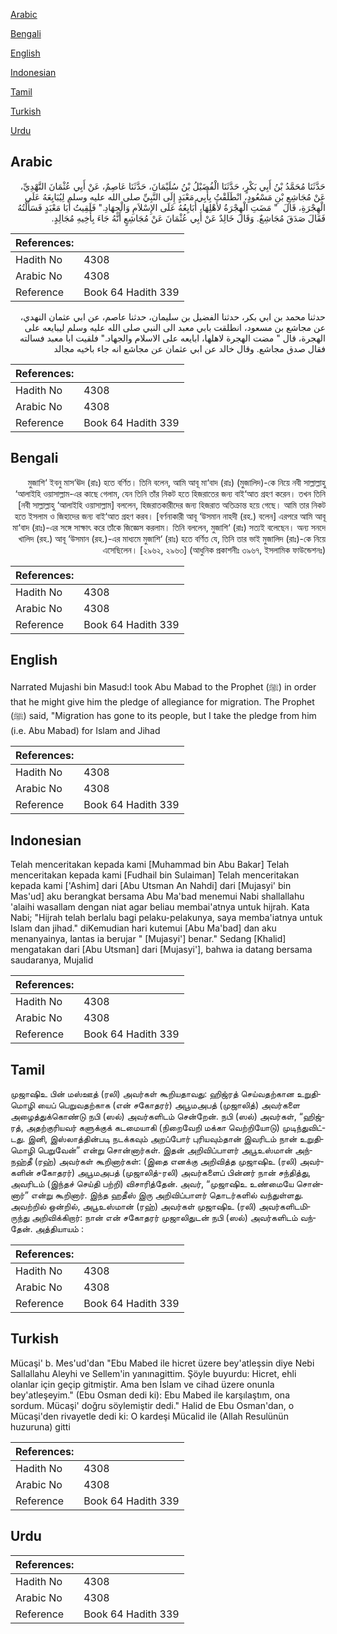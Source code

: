 [Arabic](#arabic)

[Bengali](#bengali)

[English](#english)

[Indonesian](#indonesian)

[Tamil](#tamil)

[Turkish](#turkish)

[Urdu](#urdu)

## Arabic


<div dir="rtl" lang="ar" style={{fontSize:'larger',backgroundColor:'#f8f9fa',padding:20}}>
حَدَّثَنَا مُحَمَّدُ بْنُ أَبِي بَكْرٍ، حَدَّثَنَا الْفُضَيْلُ بْنُ سُلَيْمَانَ، حَدَّثَنَا عَاصِمٌ، عَنْ أَبِي عُثْمَانَ النَّهْدِيِّ، عَنْ مُجَاشِعِ بْنِ مَسْعُودٍ، انْطَلَقْتُ بِأَبِي مَعْبَدٍ إِلَى النَّبِيِّ صلى الله عليه وسلم لِيُبَايِعَهُ عَلَى الْهِجْرَةِ، قَالَ ‏ "‏ مَضَتِ الْهِجْرَةُ لأَهْلِهَا، أُبَايِعُهُ عَلَى الإِسْلاَمِ وَالْجِهَادِ." فَلَقِيتُ أَبَا مَعْبَدٍ فَسَأَلْتُهُ فَقَالَ صَدَقَ مُجَاشِعٌ‏.‏ وَقَالَ خَالِدٌ عَنْ أَبِي عُثْمَانَ عَنْ مُجَاشِعٍ أَنَّهُ جَاءَ بِأَخِيهِ مُجَالِدٍ‏.‏
</div>
<div style={{backgroundColor:'#f8f9fa',padding:20, marginBottom: 10}}><table> <thead> <tr> <th>References:</th> <th></th> </tr> </thead> <tbody><tr><td>Hadith No</td><td>4308</td></tr><tr><td>Arabic No</td><td>4308</td></tr><tr><td>Reference</td><td>Book 64 Hadith 339</td></tr></tbody></table></div>


<div dir="rtl" lang="ar" style={{fontSize:'larger',backgroundColor:'#f8f9fa',padding:20}}>
حدثنا محمد بن ابي بكر، حدثنا الفضيل بن سليمان، حدثنا عاصم، عن ابي عثمان النهدي، عن مجاشع بن مسعود، انطلقت بابي معبد الى النبي صلى الله عليه وسلم ليبايعه على الهجرة، قال " مضت الهجرة لاهلها، ابايعه على الاسلام والجهاد." فلقيت ابا معبد فسالته فقال صدق مجاشع. وقال خالد عن ابي عثمان عن مجاشع انه جاء باخيه مجالد
</div>
<div style={{backgroundColor:'#f8f9fa',padding:20, marginBottom: 10}}><table> <thead> <tr> <th>References:</th> <th></th> </tr> </thead> <tbody><tr><td>Hadith No</td><td>4308</td></tr><tr><td>Arabic No</td><td>4308</td></tr><tr><td>Reference</td><td>Book 64 Hadith 339</td></tr></tbody></table></div>

## Bengali


<div dir="rtl" lang="bn" style={{fontSize:'larger',backgroundColor:'#f8f9fa',padding:20}}>
মুজাশি‘ ইবনু মাস‘ঊদ (রাঃ) হতে বর্ণিত। তিনি বলেন, আমি আবূ মা‘বাদ (রাঃ) (মুজালিদ)-কে নিয়ে নবী সাল্লাল্লাহু ‘আলাইহি ওয়াসাল্লাম-এর কাছে গেলাম, যেন তিনি তাঁর নিকট হতে হিজরাতের জন্য বাই‘আত গ্রহণ করেন। তখন তিনি [নবী সাল্লাল্লাহু ‘আলাইহি ওয়াসাল্লাম] বললেন, হিজরাতকারীদের জন্য হিজরাত অতিক্রান্ত হয়ে গেছে। আমি তার নিকট হতে ইসলাম ও জিহাদের জন্য বাই‘আত গ্রহণ করব। [বর্ণনাকারী আবূ ‘উসমান নাহদী (রহ.) বলেন] এরপরে আমি আবূ মা‘বাদ (রাঃ)-এর সঙ্গে সাক্ষাৎ করে তাঁকে জিজ্ঞেস করলাম। তিনি বললেন, মুজাশি‘ (রাঃ) সত্যই বলেছেন। অন্য সনদে খালিদ (রহ.) আবূ ‘উসমান (রহ.)-এর মাধ্যমে মুজাশি‘ (রাঃ) হতে বর্ণিত যে, তিনি তার ভাই মুজালিদ (রাঃ)-কে নিয়ে এসেছিলেন। [২৯৬২, ২৯৬৩] (আধুনিক প্রকাশনীঃ ৩৯৬৭, ইসলামিক ফাউন্ডেশনঃ)
</div>
<div style={{backgroundColor:'#f8f9fa',padding:20, marginBottom: 10}}><table> <thead> <tr> <th>References:</th> <th></th> </tr> </thead> <tbody><tr><td>Hadith No</td><td>4308</td></tr><tr><td>Arabic No</td><td>4308</td></tr><tr><td>Reference</td><td>Book 64 Hadith 339</td></tr></tbody></table></div>

## English


<div dir="ltr" lang="en" style={{fontSize:'larger',backgroundColor:'#f8f9fa',padding:20}}>
Narrated Mujashi bin Masud:I took Abu Mabad to the Prophet (ﷺ) in order that he might give him the pledge of allegiance for migration. The Prophet (ﷺ) said, "Migration has gone to its people, but I take the pledge from him (i.e. Abu Mabad) for Islam and Jihad
</div>
<div style={{backgroundColor:'#f8f9fa',padding:20, marginBottom: 10}}><table> <thead> <tr> <th>References:</th> <th></th> </tr> </thead> <tbody><tr><td>Hadith No</td><td>4308</td></tr><tr><td>Arabic No</td><td>4308</td></tr><tr><td>Reference</td><td>Book 64 Hadith 339</td></tr></tbody></table></div>

## Indonesian


<div dir="ltr" lang="id" style={{fontSize:'larger',backgroundColor:'#f8f9fa',padding:20}}>
Telah menceritakan kepada kami [Muhammad bin Abu Bakar] Telah menceritakan kepada kami [Fudhail bin Sulaiman] Telah menceritakan kepada kami ['Ashim] dari [Abu Utsman An Nahdi] dari [Mujasyi' bin Mas'ud] aku berangkat bersama Abu Ma'bad menemui Nabi shallallahu 'alaihi wasallam dengan niat agar beliau membai'atnya untuk hijrah. Kata Nabi; "Hijrah telah berlalu bagi pelaku-pelakunya, saya memba'iatnya untuk Islam dan jihad." diKemudian hari kutemui [Abu Ma'bad] dan aku menanyainya, lantas ia berujar " [Mujasyi'] benar." Sedang [Khalid] mengatakan dari [Abu Utsman] dari [Mujasyi'], bahwa ia datang bersama saudaranya, Mujalid
</div>
<div style={{backgroundColor:'#f8f9fa',padding:20, marginBottom: 10}}><table> <thead> <tr> <th>References:</th> <th></th> </tr> </thead> <tbody><tr><td>Hadith No</td><td>4308</td></tr><tr><td>Arabic No</td><td>4308</td></tr><tr><td>Reference</td><td>Book 64 Hadith 339</td></tr></tbody></table></div>

## Tamil


<div dir="ltr" lang="ta" style={{fontSize:'larger',backgroundColor:'#f8f9fa',padding:20}}>
முஜாஷிஉ பின் மஸ்ஊத் (ரலி) அவர்கள் கூறியதாவது: ஹிஜ்ரத் செய்வதற்கான உறுதிமொழி யைப் பெறுவதற்காக (என் சகோதரர்) அபூமஅபத் (முஜாலித்) அவர்களை அழைத்துக்கொண்டு நபி (ஸல்) அவர்களிடம் சென்றேன். நபி (ஸல்) அவர்கள், “ஹிஜ்ரத், அதற்குரியவர் களுக்குக் கடமையாகி (நிறைவேறி மக்கா வெற்றியோடு) முடிந்துவிட்டது. இனி, இஸ்லாத்தின்படி நடக்கவும் அறப்போர் புரியவும்தான் இவரிடம் நான் உறுதிமொழி பெறுவேன்” என்று சொன்னார்கள். இதன் அறிவிப்பாளர் அபூஉஸ்மான் அந்நஹ்தீ (ரஹ்) அவர்கள் கூறினார்கள்: (இதை எனக்கு அறிவித்த முஜாஷிஉ (ரலி) அவர்களின் சகோதரர்) அபூமஅபத் (முஜாலித்-ரலி) அவர்களைப் பின்னர் நான் சந்தித்து, அவரிடம் (இந்தச் செய்தி பற்றி) விசாரித்தேன். அவர், “முஜாஷிஉ உண்மையே சொன்னார்” என்று கூறினார். இந்த ஹதீஸ் இரு அறிவிப்பாளர் தொடர்களில் வந்துள்ளது. அவற்றில் ஒன்றில், அபூஉஸ்மான் (ரஹ்) அவர்கள் முஜாஷிஉ (ரலி) அவர்களிடமிருந்து அறிவிக்கிறார்: நான் என் சகோதரர் முஜாலிதுடன் நபி (ஸல்) அவர்களிடம் வந்தேன். அத்தியாயம் :
</div>
<div style={{backgroundColor:'#f8f9fa',padding:20, marginBottom: 10}}><table> <thead> <tr> <th>References:</th> <th></th> </tr> </thead> <tbody><tr><td>Hadith No</td><td>4308</td></tr><tr><td>Arabic No</td><td>4308</td></tr><tr><td>Reference</td><td>Book 64 Hadith 339</td></tr></tbody></table></div>

## Turkish


<div dir="ltr" lang="tr" style={{fontSize:'larger',backgroundColor:'#f8f9fa',padding:20}}>
Mücaşi' b. Mes'ud'dan "Ebu Mabed ile hicret üzere bey'atleşsin diye Nebi Sallallahu Aleyhi ve Sellem'in yanınagittim. Şöyle buyurdu: Hicret, ehli olanlar için geçip gitmiştir. Ama ben İslam ve cihad üzere onunla bey'atleşeyim." (Ebu Osman dedi ki): Ebu Mabed ile karşılaştım, ona sordum. Mücaşi' doğru söylemiştir dedi." Halid de Ebu Osman'dan, o Mücaşi'den rivayetle dedi ki: O kardeşi Mücalid ile (Allah Resulünün huzuruna) gitti
</div>
<div style={{backgroundColor:'#f8f9fa',padding:20, marginBottom: 10}}><table> <thead> <tr> <th>References:</th> <th></th> </tr> </thead> <tbody><tr><td>Hadith No</td><td>4308</td></tr><tr><td>Arabic No</td><td>4308</td></tr><tr><td>Reference</td><td>Book 64 Hadith 339</td></tr></tbody></table></div>

## Urdu


<div dir="rtl" lang="ur" style={{fontSize:'larger',backgroundColor:'#f8f9fa',padding:20}}>

</div>
<div style={{backgroundColor:'#f8f9fa',padding:20, marginBottom: 10}}><table> <thead> <tr> <th>References:</th> <th></th> </tr> </thead> <tbody><tr><td>Hadith No</td><td>4308</td></tr><tr><td>Arabic No</td><td>4308</td></tr><tr><td>Reference</td><td>Book 64 Hadith 339</td></tr></tbody></table></div>